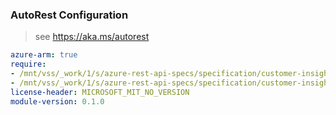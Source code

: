 ### AutoRest Configuration

> see https://aka.ms/autorest

``` yaml
azure-arm: true
require:
- /mnt/vss/_work/1/s/azure-rest-api-specs/specification/customer-insights/resource-manager/readme.md
- /mnt/vss/_work/1/s/azure-rest-api-specs/specification/customer-insights/resource-manager/readme.go.md
license-header: MICROSOFT_MIT_NO_VERSION
module-version: 0.1.0

```
